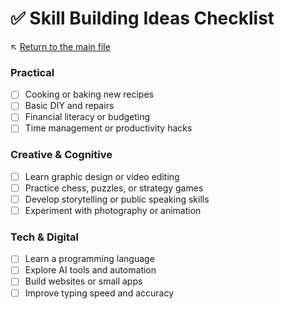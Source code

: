 # ✅ Skill Building Ideas Checklist

↖️ [Return to the main file](../README.md)

### Practical
- [ ] Cooking or baking new recipes
- [ ] Basic DIY and repairs
- [ ] Financial literacy or budgeting
- [ ] Time management or productivity hacks

### Creative & Cognitive
- [ ] Learn graphic design or video editing
- [ ] Practice chess, puzzles, or strategy games
- [ ] Develop storytelling or public speaking skills
- [ ] Experiment with photography or animation

### Tech & Digital
- [ ] Learn a programming language
- [ ] Explore AI tools and automation
- [ ] Build websites or small apps
- [ ] Improve typing speed and accuracy
